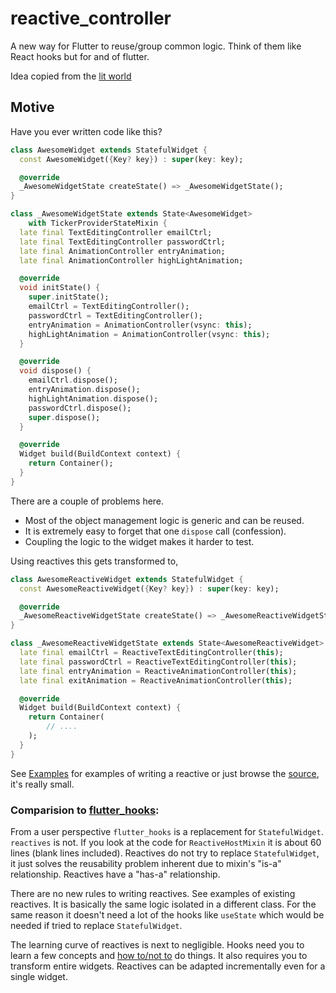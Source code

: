 # reactive_controller

A new way for Flutter to reuse/group common logic. Think of them like React hooks but for and of flutter.

Idea copied from the [lit world](https://lit.dev/docs/composition/controllers/)

## Motive

Have you ever written code like this?

```dart
class AwesomeWidget extends StatefulWidget {
  const AwesomeWidget({Key? key}) : super(key: key);

  @override
  _AwesomeWidgetState createState() => _AwesomeWidgetState();
}

class _AwesomeWidgetState extends State<AwesomeWidget>
    with TickerProviderStateMixin {
  late final TextEditingController emailCtrl;
  late final TextEditingController passwordCtrl;
  late final AnimationController entryAnimation;
  late final AnimationController highLightAnimation;

  @override
  void initState() {
    super.initState();
    emailCtrl = TextEditingController();
    passwordCtrl = TextEditingController();
    entryAnimation = AnimationController(vsync: this);
    highLightAnimation = AnimationController(vsync: this);
  }

  @override
  void dispose() {
    emailCtrl.dispose();
    entryAnimation.dispose();
    highLightAnimation.dispose();
    passwordCtrl.dispose();
    super.dispose();
  }

  @override
  Widget build(BuildContext context) {
    return Container();
  }
}
```

There are a couple of problems here.
* Most of the object management logic is generic and can be reused.
* It is extremely easy to forget that one `dispose` call (confession).
* Coupling the logic to the widget makes it harder to test.

Using reactives this gets transformed to,
```dart
class AwesomeReactiveWidget extends StatefulWidget {
  const AwesomeReactiveWidget({Key? key}) : super(key: key);

  @override
  _AwesomeReactiveWidgetState createState() => _AwesomeReactiveWidgetState();
}

class _AwesomeReactiveWidgetState extends State<AwesomeReactiveWidget> with ReactiveHostMixin {
  late final emailCtrl = ReactiveTextEditingController(this);
  late final passwordCtrl = ReactiveTextEditingController(this);
  late final entryAnimation = ReactiveAnimationController(this);
  late final exitAnimation = ReactiveAnimationController(this);

  @override
  Widget build(BuildContext context) {
    return Container(
        // ....
    );
  }
}
```

See [Examples](https://pub.dev/packages/reactives/example) for examples of writing a reactive or just browse the [source](https://github.com/ripemango/reactives), it's really small.

### Comparision to [flutter_hooks](https://pub.dev/packages/flutter_hooks):

From a user perspective `flutter_hooks` is a replacement for `StatefulWidget`.  `reactives` is not. If you look at the code for `ReactiveHostMixin` it is about 60 lines (blank lines included). Reactives do not try to replace `StatefulWidget`, it just solves the reusability problem inherent due to mixin's "is-a" relationship. Reactives have a "has-a" relationship.

There are no new rules to writing reactives. See examples of existing reactives. It is basically the same logic isolated in a different class.
For the same reason it doesn't need a lot of the hooks like `useState` which would be needed if tried to replace `StatefulWidget`.

The learning curve of reactives is next to negligible. Hooks need you to learn a few concepts and [how to/not to](https://pub.dev/packages/flutter_hooks#rules) do things. It also requires you to transform entire widgets. Reactives can be adapted incrementally even for a single widget.